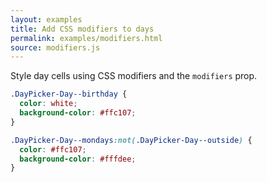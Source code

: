```yaml
---
layout: examples
title: Add CSS modifiers to days
permalink: examples/modifiers.html
source: modifiers.js
---
```


Style day cells using CSS modifiers and the `modifiers` prop.

```css
.DayPicker-Day--birthday {
  color: white;
  background-color: #ffc107;
}

.DayPicker-Day--mondays:not(.DayPicker-Day--outside) {
  color: #ffc107;
  background-color: #fffdee;
}
```